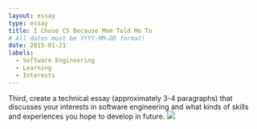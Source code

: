 ```yaml
---
layout: essay
type: essay
title: I Chose CS Because Mom Told Me To
# All dates must be YYYY-MM-DD format!
date: 2015-01-21
labels:
  - Software Engineering
  - Learning
  - Interests
---
```


Third, create a technical essay (approximately 3-4 paragraphs) that discusses your interests in software engineering and what kinds of 
skills and experiences you hope to develop in future.
<img class="ui medium left floated image" src="../images/rtfm.png">




